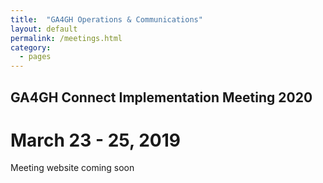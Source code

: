 ```yaml
---
title:  "GA4GH Operations & Communications"
layout: default
permalink: /meetings.html
category:
  - pages
---
```


## GA4GH Connect Implementation Meeting 2020
# March 23 - 25, 2019
Meeting website coming soon
